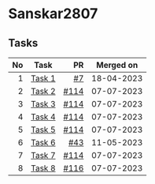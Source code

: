 # Sanskar2807

## Tasks

| No | Task | PR | Merged on |
| -: | ---- | -: | :-------: |
| 1 | [Task 1](task1.html) | [#7](https://github.com/CC-BHU/web-development/pull/7) | 18-04-2023 |
| 2 | [Task 2](task2.html) | [#114](https://github.com/CC-BHU/web-development/pull/114) | 07-07-2023 |
| 3 | [Task 3](task3.html) | [#114](https://github.com/CC-BHU/web-development/pull/114) | 07-07-2023 |
| 4 | [Task 4](task4.html) | [#114](https://github.com/CC-BHU/web-development/pull/114) | 07-07-2023 |
| 5 | [Task 5](task5.html) | [#114](https://github.com/CC-BHU/web-development/pull/114) | 07-07-2023 |
| 6 | [Task 6](task6.html) | [#43](https://github.com/CC-BHU/web-development/pull/43) | 11-05-2023 |
| 7 | [Task 7](task7.html) | [#114](https://github.com/CC-BHU/web-development/pull/114) | 07-07-2023 |
| 8 | [Task 8](task8.html) | [#116](https://github.com/CC-BHU/web-development/pull/116) | 07-07-2023 |
